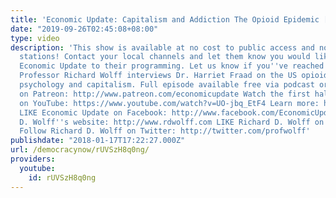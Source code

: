 ```yaml
---
title: 'Economic Update: Capitalism and Addiction The Opioid Epidemic [CLIP]'
date: "2019-09-26T02:45:08+08:00"
type: video
description: 'This show is available at no cost to public access and non-profit community
  stations! Contact your local channels and let them know you would like them to add
  Economic Update to their programming. Let us know if you''ve reached out: info(a)democracyatwork.info
  Professor Richard Wolff interviews Dr. Harriet Fraad on the US opioid epidemic:
  psychology and capitalism. Full episode available free via podcast or as a video
  on Patreon: http://www.patreon.com/economicupdate Watch the first half of this episode
  on YouTube: https://www.youtube.com/watch?v=UO-jbq_EtF4 Learn more: http://www.democracyatwork.info/economicupdate
  LIKE Economic Update on Facebook: http://www.facebook.com/EconomicUpdate Richard
  D. Wolff''s website: http://www.rdwolff.com LIKE Richard D. Wolff on Facebook: http://www.facebook.com/RichardDWolff
  Follow Richard D. Wolff on Twitter: http://twitter.com/profwolff'
publishdate: "2018-01-17T17:22:27.000Z"
url: /democracynow/rUVSzH8q0ng/
providers:
  youtube:
    id: rUVSzH8q0ng
---
```

